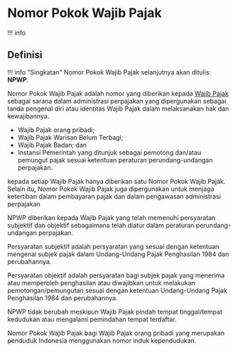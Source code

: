 # Nomor Pokok Wajib Pajak

!!! info
    

## Definisi

!!! info "Singkatan"
    Nomor Pokok Wajib Pajak selanjutnya akan ditulis: **NPWP**.

Nomor Pokok Wajib Pajak adalah nomor yang diberikan kepada [Wajib Pajak](wajib-pajak.md) sebagai sarana dalam administrasi perpajakan yang dipergunakan sebagai tanda pengenal diri atau identitas Wajib Pajak dalam melaksanakan hak dan kewajibannya.

- Wajib Pajak orang pribadi;
- Wajib Pajak Warisan Belum Terbagi;
- Wajib Pajak Badan; dan
- Instansi Pemerintah yang ditunjuk sebagai pemotong dan/atau pemungut pajak sesuai ketentuan peraturan perundang-undangan perpajakan.

kepada setiap Wajib Pajak hanya diberikan satu Nomor Pokok Wajib Pajak. Selain itu, Nomor Pokok Wajib Pajak juga dipergunakan untuk menjaga ketertiban dalam pembayaran pajak dan dalam pengawasan administrasi perpajakan

NPWP diberikan kepada Wajib Pajak yang telah memenuhi persyaratan subjektif dan objektif sebagaimana telah diatur dalam peraturan perundang-undangan perpajakan.

Persyaratan subjektif adalah persyaratan yang sesuai dengan ketentuan mengenai subjek pajak dalam Undang-Undang Pajak Penghasilan 1984 dan perubahannya.

Persyaratan objektif adalah persyaratan bagi subjek pajak yang menerima atau memperoleh penghasilan atau diwajibkan untuk melakukan pemotongan/pemungutan sesuai dengan ketentuan Undang-Undang Pajak Penghasilan 1984 dan perubahannya.

NPWP tidak berubah meskipun Wajib Pajak pindah tempat tinggal/tempat kedudukan atau mengalami pemindahan tempat terdaftar.

Nomor Pokok Wajib Pajak bagi Wajib Pajak orang pribadi yang merupakan penduduk Indonesia menggunakan nomor induk kependudukan.

[^1]: Undang-Undang Republik Indonesia Nomor 7 Tahun 2021 Tentang Harmonisasi Peraturan Perpajakan [:material-open-in-new:](https://jdih.kemenkeu.go.id/in/dokumen/peraturan/1261ff41-c359-4b2c-7596-08d99eb1213d)

[^2]: Peraturan Direktur Jenderal Pajak Nomor PER-04/PJ/2020 tentang Petunjuk Teknis Pelaksanaan Administrasi Nomor Pokok Wajib Pajak, Sertifikat Elektronik, dan Pengukuhan Pengusaha Kena Pajak :material-link:

